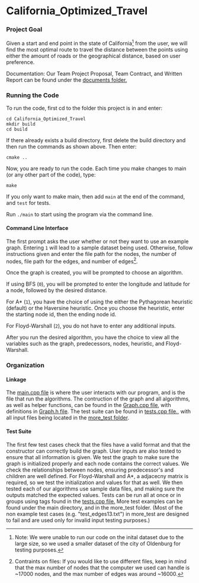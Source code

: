 # California_Optimized_Travel

### Project Goal
Given a start and end point in the state of California[^1] from the user, we will find the most optimal route to travel the distance between the points using either the amount of roads or the geographical distance, based on user preference.

[^1]: Note: We were unable to run our code on the inital dataset due to the large size, so we used a smaller dataset of the city of Oldenburg for testing purposes.

Documentation: Our Team Project Proposal, Team Contract, and Written Report can be found under the [documents folder.](documents/)

### Running the Code
To run the code, first cd to the folder this project is in and enter: 
``` 
cd California_Optimized_Travel
mkdir build
cd build
```

If there already exists a build directory, first delete the build directory and then run the commands as shown above. Then enter:
```
cmake ..
```

Now, you are ready to run the code. Each time you make changes to main (or any other part of the code), type:
```
make
```
If you only want to make main, then add ``` main ``` at the end of the command, and ```test``` for tests. 

Run ```./main``` to start using the program via the command line. 

#### Command Line Interface
The first prompt asks the user whether or not they want to use an example graph. Entering ```1``` will lead to a sample dataset being used. Otherwise, follow instructions given and enter the file path for the nodes, the number of nodes, file path for the edges, and number of edges[^2]. 

Once the graph is created, you will be prompted to choose an algorithm.

If using BFS (```0```), you will be prompted to enter the longitude and latitude for a node, followed by the desired distance.

For A* (```1```), you have the choice of using the either the Pythagorean heuristic (default) or the Haversine heuristic. Once you choose the heuristic, enter the starting node id, then the ending node id. 

For Floyd-Warshall (```2```), you do not have to enter any additional inputs. 

After you run the desired algorithm, you have the choice to view all the variables such as the graph, predecessors, nodes, heuristic, and Floyd-Warshall.  


[^2]: Contraints on files:
If you would like to use different files, keep in mind that the max number of nodes that the computer we used can handle is ~17000 nodes, and the max number of edges was around ~16000.

### Organization
#### Linkage
The [main.cpp file](entry/main.cpp) is where the user interacts with our program, and is the file that run the algorithms. The contruction of the graph and all algorithms, as well as helper functions, can be found in the [Graph.cpp file](src/Graph.cpp), with definitions in [Graph.h file](src/Graph.h). The test suite can be found in [tests.cpp file.](tests/tests.cpp), with all input files being located in the [more_test folder](more_test/).

#### Test Suite
The first few test cases check that the files have a valid format and that the constructor can correctly build the graph. User inputs are also tested to ensure that all information is given. We test the graph to make sure the graph is initialized properly and each node contains the correct values. We check the relationships between nodes, ensuring predecessor's and children are well defined. For Floyd-Warshall and A*, a adjacecny matrix is required, so we test the initialization and values for that as well. We then tested each of our algorithms use sample data files, and making sure the outputs matched the expected values. Tests can be run all at once or in groups using tags found in the [tests.cpp file.](tests/tests.cpp) More test examples can be found under the main directory, and in the more_test folder. (Most of the non example test cases (e.g. "test_edges13.txt") in more_test are designed to fail and are used only for invalid input testing purposes.)
